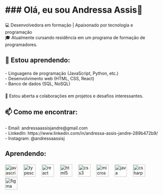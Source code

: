 <h1 align="left">
### Olá, eu sou Andressa Assis👋</h1>

###

<p align="left">💻 Desenvolvedora em formação | Apaixonado por tecnologia e programação<br>🎓 Atualmente cursando residência em um programa de formação de programadores.</p>

###

<h2 align="left">🌱 Estou aprendendo:</h2>

###

<p align="left">- Linguagens de programação (JavaScript, Python, etc.)<br>- Desenvolvimento web (HTML, CSS, React)<br>- Banco de dados (SQL, NoSQL)</p>

###

<p align="left">👯 Estou aberta a colaborações em projetos e desafios interessantes.</p>

###

<h2 align="left">📫 Como me encontrar:</h2>

###

<p align="left">- Email: andressaassisjandre@gmail.com<br>- LinkedIn: https://www.linkedin.com/in/andressa-assis-jandre-289b472b9/<br>- Instagram: @andressaassisj</p>

###

<h2 align="left">Aprendendo:</h2>

###

<div align="left">
  <img src="https://cdn.jsdelivr.net/gh/devicons/devicon/icons/javascript/javascript-original.svg" height="40" alt="javascript logo"  />
  <img width="12" />
  <img src="https://cdn.jsdelivr.net/gh/devicons/devicon/icons/typescript/typescript-original.svg" height="40" alt="typescript logo"  />
  <img width="12" />
  <img src="https://cdn.jsdelivr.net/gh/devicons/devicon/icons/react/react-original.svg" height="40" alt="react logo"  />
  <img width="12" />
  <img src="https://cdn.jsdelivr.net/gh/devicons/devicon/icons/html5/html5-original.svg" height="40" alt="html5 logo"  />
  <img width="12" />
  <img src="https://cdn.jsdelivr.net/gh/devicons/devicon/icons/css3/css3-original.svg" height="40" alt="css3 logo"  />
  <img width="12" />
  <img src="https://cdn.jsdelivr.net/gh/devicons/devicon/icons/microsoftsqlserver/microsoftsqlserver-plain.svg" height="40" alt="microsoftsqlserver logo"  />
  <img width="12" />
  <img src="https://cdn.jsdelivr.net/gh/devicons/devicon/icons/java/java-original.svg" height="40" alt="java logo"  />
  <img width="12" />
  <img src="https://cdn.jsdelivr.net/gh/devicons/devicon/icons/csharp/csharp-original.svg" height="40" alt="csharp logo"  />
  <img width="12" />
  <img src="https://cdn.jsdelivr.net/gh/devicons/devicon/icons/figma/figma-original.svg" height="40" alt="figma logo"  />
</div>

###
